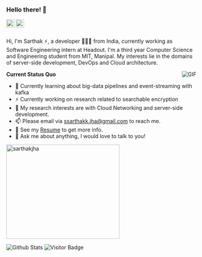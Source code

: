 ### Hello there! 👋

</a>
<a href="https://www.linkedin.com/in/sarthak-jha-a665941a2/">
  <img align="left" alt="LinkedIn" width="22px" src="https://cdn.jsdelivr.net/npm/simple-icons@3.1.0/icons/linkedin.svg" />
</a>
<a href="https://twitter.com/routrayswadhin">
  <img align="left" alt="Twitter" width="22px" src="https://cdn.jsdelivr.net/npm/simple-icons@3.1.0/icons/twitter.svg" />
</a>
</a>

<br />
<br />

Hi, I'm Sarthak ⚡, a developer 👨🏻‍💻 from India, currently working as Software Engineering intern at Headout. I'm a third year Computer Science and Engineering student from MIT, Manipal. My interests lie in the domains of server-side development, DevOps and Cloud architecture. 

  <img align="right" alt="GIF" src="https://media.giphy.com/media/iIqmM5tTjmpOB9mpbn/giphy.gif" />

**Current Status Quo**
- 🧠 Currently learning about big-data pipelines and event-streaming with kafka
- :zap: Currently working on research related to searchable encryption
- 🤔 My research interests are with Cloud Networking and server-side development.
- 📫 Please email via ssarthakk.jha@gmail.com to reach me.
- 👀 See my [Resume](https://drive.google.com/file/d/1mpMH4vKZJTClCKbAWMUTkHFugC9YKQoP/view?usp=sharing) to get more info.
- 💬 Ask me about anything, I would love to talk to you!

<img src="https://github-readme-stats.vercel.app/api/top-langs/?username=SarthakJha&layout=compact" alt="sarthakjha" width="300" height="250" />


![Github Stats](https://github-readme-stats.vercel.app/api?username=SarthakJha&count_private=true&show_icons=true&include_all_commits=true)
![Visitor Badge](https://visitor-badge.laobi.icu/badge?page_id=SarthakJha.SarthakJha)
